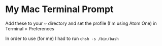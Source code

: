 # My Mac Terminal Prompt

Add these to your ~ directory and set the profile (I'm using Atom One) in Terminal > Preferences

In order to use (for me) I had to run 
`chsh -s /bin/bash`
